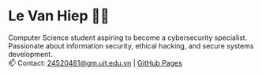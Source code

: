 # Le Van Hiep 👨‍💻  
Computer Science student aspiring to become a cybersecurity specialist. Passionate about information security, ethical hacking, and secure systems development.  
📫 Contact: 24520481@gm.uit.edu.vn | [GitHub Pages](https://Hieplevan.github.io)  
